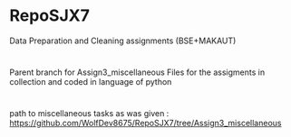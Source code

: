 # RepoSJX7
Data Preparation and Cleaning assignments (BSE+MAKAUT)
#
Parent branch for Assign3_miscellaneous
Files for the assigments in collection and coded in language of python 
#

#
path to miscellaneous tasks as was given : https://github.com/WolfDev8675/RepoSJX7/tree/Assign3_miscellaneous
